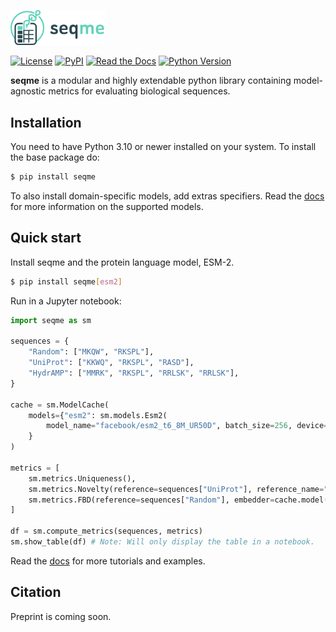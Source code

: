 <p align="left">
    <img src="docs/_static/logo_title.svg" alt="seqme logo" width="30%">
</p>

[![License](https://img.shields.io/github/license/szczurek-lab/seqme)](https://opensource.org/license/bsd-3-clause)
[![PyPI](https://img.shields.io/pypi/v/seqme.svg)](https://pypi.org/project/seqme/)
[![Read the Docs](https://img.shields.io/readthedocs/seqme)](https://seqme.readthedocs.io/)
[![Python Version](https://img.shields.io/pypi/pyversions/seqme)](https://pypi.org/project/seqme)

**seqme** is a modular and highly extendable python library containing model-agnostic metrics for evaluating biological sequences.

## Installation

You need to have Python 3.10 or newer installed on your system. To install the base package do:

```bash
$ pip install seqme
```

To also install domain-specific models, add extras specifiers.
Read the [docs](https://seqme.readthedocs.io/en/latest/api/models_index.html) for more information on the supported models.

## Quick start

Install seqme and the protein language model, ESM-2.

```bash
$ pip install seqme[esm2]
```

Run in a Jupyter notebook:

```python
import seqme as sm

sequences = {
    "Random": ["MKQW", "RKSPL"],
    "UniProt": ["KKWQ", "RKSPL", "RASD"],
    "HydrAMP": ["MMRK", "RKSPL", "RRLSK", "RRLSK"],
}

cache = sm.ModelCache(
    models={"esm2": sm.models.Esm2(
        model_name="facebook/esm2_t6_8M_UR50D", batch_size=256, device="cpu")
    }
)

metrics = [
    sm.metrics.Uniqueness(),
    sm.metrics.Novelty(reference=sequences["UniProt"], reference_name="UniProt"),
    sm.metrics.FBD(reference=sequences["Random"], embedder=cache.model("esm2")),
]

df = sm.compute_metrics(sequences, metrics)
sm.show_table(df) # Note: Will only display the table in a notebook.
```

Read the [docs](https://seqme.readthedocs.io/en/latest/tutorials/index.html) for more tutorials and examples.

## Citation

Preprint is coming soon.
